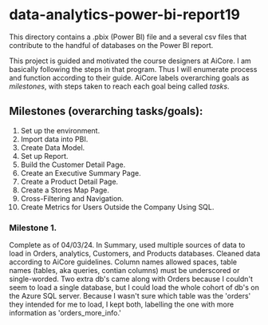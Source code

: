 # data-analytics-power-bi-report19

This directory contains a .pbix (Power BI) file and a several csv files that contribute to the handful of databases on the Power BI report. 

This project is guided and motivated the course designers at AiCore. I am basically following the steps in that program. Thus I will enumerate process and function according to their guide. AiCore labels overarching goals as *milestones*, with steps taken to reach each goal being called *tasks*.

## Milestones (overarching tasks/goals): 
1. Set up the environment. 
2. Import data into PBI. 
3. Create Data Model. 
4. Set up Report. 
5. Build the Customer Detail Page. 
6. Create an Executive Summary Page. 
7. Create a Product Detail Page.
8. Create a Stores Map Page. 
9. Cross-Filtering and Navigation. 
10. Create Metrics for Users Outside the Company Using SQL. 

### Milestone 1. 
Complete as of 04/03/24. In Summary, used multiple sources of data to load in Orders, analytics, Customers, and Products databases. Cleaned data according to AiCore guidelines. Column names allowed spaces, table names (tables, aka queries, contian columns) must be underscored or single-worded. Two extra db's came along with Orders because I couldn't seem to load a single database, but I could load the whole cohort of db's on the Azure SQL server. Because I wasn't sure which table was the 'orders' they intended for me to load, I kept both, labelling the one with more information as 'orders_more_info.' 




